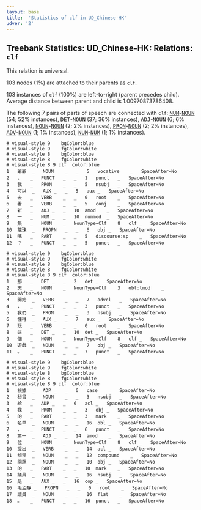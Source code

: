 ```yaml
---
layout: base
title:  'Statistics of clf in UD_Chinese-HK'
udver: '2'
---
```


## Treebank Statistics: UD_Chinese-HK: Relations: `clf`

This relation is universal.

103 nodes (1%) are attached to their parents as `clf`.

103 instances of `clf` (100%) are left-to-right (parent precedes child).
Average distance between parent and child is 1.00970873786408.

The following 7 pairs of parts of speech are connected with `clf`: <tt><a href="zh_hk-pos-NUM.html">NUM</a></tt>-<tt><a href="zh_hk-pos-NOUN.html">NOUN</a></tt> (54; 52% instances), <tt><a href="zh_hk-pos-DET.html">DET</a></tt>-<tt><a href="zh_hk-pos-NOUN.html">NOUN</a></tt> (37; 36% instances), <tt><a href="zh_hk-pos-ADJ.html">ADJ</a></tt>-<tt><a href="zh_hk-pos-NOUN.html">NOUN</a></tt> (6; 6% instances), <tt><a href="zh_hk-pos-NOUN.html">NOUN</a></tt>-<tt><a href="zh_hk-pos-NOUN.html">NOUN</a></tt> (2; 2% instances), <tt><a href="zh_hk-pos-PRON.html">PRON</a></tt>-<tt><a href="zh_hk-pos-NOUN.html">NOUN</a></tt> (2; 2% instances), <tt><a href="zh_hk-pos-ADV.html">ADV</a></tt>-<tt><a href="zh_hk-pos-NOUN.html">NOUN</a></tt> (1; 1% instances), <tt><a href="zh_hk-pos-NUM.html">NUM</a></tt>-<tt><a href="zh_hk-pos-NUM.html">NUM</a></tt> (1; 1% instances).


~~~ conllu
# visual-style 9	bgColor:blue
# visual-style 9	fgColor:white
# visual-style 8	bgColor:blue
# visual-style 8	fgColor:white
# visual-style 8 9 clf	color:blue
1	爺爺	_	NOUN	_	_	5	vocative	_	SpaceAfter=No
2	，	_	PUNCT	_	_	1	punct	_	SpaceAfter=No
3	我	_	PRON	_	_	5	nsubj	_	SpaceAfter=No
4	可以	_	AUX	_	_	5	aux	_	SpaceAfter=No
5	去	_	VERB	_	_	0	root	_	SpaceAfter=No
6	看	_	VERB	_	_	5	conj	_	SpaceAfter=No
7	新	_	ADJ	_	_	10	amod	_	SpaceAfter=No
8	一	_	NUM	_	_	10	nummod	_	SpaceAfter=No
9	集	_	NOUN	_	NounType=Clf	8	clf	_	SpaceAfter=No
10	龍珠	_	PROPN	_	_	6	obj	_	SpaceAfter=No
11	嗎	_	PART	_	_	5	discourse:sp	_	SpaceAfter=No
12	？	_	PUNCT	_	_	5	punct	_	SpaceAfter=No

~~~


~~~ conllu
# visual-style 9	bgColor:blue
# visual-style 9	fgColor:white
# visual-style 8	bgColor:blue
# visual-style 8	fgColor:white
# visual-style 8 9 clf	color:blue
1	那	_	DET	_	_	2	det	_	SpaceAfter=No
2	天	_	NOUN	_	NounType=Clf	3	obl:tmod	_	SpaceAfter=No
3	開始	_	VERB	_	_	7	advcl	_	SpaceAfter=No
4	，	_	PUNCT	_	_	3	punct	_	SpaceAfter=No
5	我們	_	PRON	_	_	3	nsubj	_	SpaceAfter=No
6	懂得	_	AUX	_	_	7	aux	_	SpaceAfter=No
7	玩	_	VERB	_	_	0	root	_	SpaceAfter=No
8	這	_	DET	_	_	10	det	_	SpaceAfter=No
9	個	_	NOUN	_	NounType=Clf	8	clf	_	SpaceAfter=No
10	遊戲	_	NOUN	_	_	7	obj	_	SpaceAfter=No
11	。	_	PUNCT	_	_	7	punct	_	SpaceAfter=No

~~~


~~~ conllu
# visual-style 9	bgColor:blue
# visual-style 9	fgColor:white
# visual-style 8	bgColor:blue
# visual-style 8	fgColor:white
# visual-style 8 9 clf	color:blue
1	根據	_	ADP	_	_	6	case	_	SpaceAfter=No
2	秘書	_	NOUN	_	_	3	nsubj	_	SpaceAfter=No
3	給	_	ADP	_	_	6	acl	_	SpaceAfter=No
4	我	_	PRON	_	_	3	obj	_	SpaceAfter=No
5	的	_	PART	_	_	3	mark	_	SpaceAfter=No
6	名單	_	NOUN	_	_	16	obl	_	SpaceAfter=No
7	，	_	PUNCT	_	_	6	punct	_	SpaceAfter=No
8	第一	_	ADJ	_	_	14	amod	_	SpaceAfter=No
9	位	_	NOUN	_	NounType=Clf	8	clf	_	SpaceAfter=No
10	提出	_	VERB	_	_	14	acl	_	SpaceAfter=No
11	規程	_	NOUN	_	_	12	compound	_	SpaceAfter=No
12	問題	_	NOUN	_	_	10	obj	_	SpaceAfter=No
13	的	_	PART	_	_	10	mark	_	SpaceAfter=No
14	議員	_	NOUN	_	_	16	nsubj	_	SpaceAfter=No
15	是	_	AUX	_	_	16	cop	_	SpaceAfter=No
16	毛孟靜	_	PROPN	_	_	0	root	_	SpaceAfter=No
17	議員	_	NOUN	_	_	16	flat	_	SpaceAfter=No
18	。	_	PUNCT	_	_	16	punct	_	SpaceAfter=No

~~~


